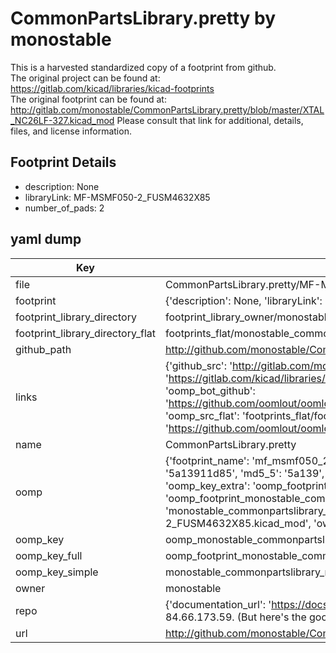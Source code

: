 # CommonPartsLibrary.pretty by monostable  
This is a harvested standardized copy of a footprint from github.  
The original project can be found at:  
https://gitlab.com/kicad/libraries/kicad-footprints  
The original footprint can be found at:
http://gitlab.com/monostable/CommonPartsLibrary.pretty/blob/master/XTAL_NC26LF-327.kicad_mod
Please consult that link for additional, details, files, and license information.  
## Footprint Details
* description: None  
* libraryLink: MF-MSMF050-2_FUSM4632X85  
* number_of_pads: 2  
## yaml dump  
| Key | Value |  
| --- | --- |  
| file | CommonPartsLibrary.pretty/MF-MSMF050-2_FUSM4632X85.kicad_mod |  
| footprint | {'description': None, 'libraryLink': 'MF-MSMF050-2_FUSM4632X85', 'number_of_pads': 2} |  
| footprint_library_directory | footprint_library_owner/monostable_CommonPartsLibrary.pretty |  
| footprint_library_directory_flat | footprints_flat/monostable_commonpartslibrary_mf_msmf050_2_fusm4632x85/working |  
| github_path | http://github.com/monostable/CommonPartsLibrary.pretty/blob/master/MF-MSMF050-2_FUSM4632X85.kicad_mod |  
| links | {'github_src': 'http://gitlab.com/monostable/CommonPartsLibrary.pretty/blob/master/XTAL_NC26LF-327.kicad_mod', 'github_src_repo': 'https://gitlab.com/kicad/libraries/kicad-footprints', 'oomp_bot': 'footprints/monostable_commonpartslibrary_mf_msmf050_2_fusm4632x85/working', 'oomp_bot_github': 'https://github.com/oomlout/oomlout_oomp_footprint_bot/tree/main/footprints/monostable_commonpartslibrary_mf_msmf050_2_fusm4632x85/working', 'oomp_src_flat': 'footprints_flat/footprints_flat/monostable_commonpartslibrary_mf_msmf050_2_fusm4632x85/working', 'oomp_src_flat_github': 'https://github.com/oomlout/oomlout_oomp_footprint_src/tree/main/footprints_flat/monostable_commonpartslibrary_mf_msmf050_2_fusm4632x85/working'} |  
| name | CommonPartsLibrary.pretty |  
| oomp | {'footprint_name': 'mf_msmf050_2_fusm4632x85', 'library_name': 'commonpartslibrary', 'md5': '5a13911d85f51637216192b672e6cf76', 'md5_10': '5a13911d85', 'md5_5': '5a139', 'md5_6': '5a1391', 'oomp_key': 'oomp_monostable_commonpartslibrary_mf_msmf050_2_fusm4632x85', 'oomp_key_extra': 'oomp_footprint_monostable_commonpartslibrary_mf_msmf050_2_fusm4632x85', 'oomp_key_full': 'oomp_footprint_monostable_commonpartslibrary_mf_msmf050_2_fusm4632x85_5a1391', 'oomp_key_simple': 'monostable_commonpartslibrary_mf_msmf050_2_fusm4632x85', 'original_filename': 'CommonPartsLibrary.pretty/MF-MSMF050-2_FUSM4632X85.kicad_mod', 'owner_name': 'monostable'} |  
| oomp_key | oomp_monostable_commonpartslibrary_mf_msmf050_2_fusm4632x85 |  
| oomp_key_full | oomp_footprint_monostable_commonpartslibrary_mf_msmf050_2_fusm4632x85 |  
| oomp_key_simple | monostable_commonpartslibrary_mf_msmf050_2_fusm4632x85 |  
| owner | monostable |  
| repo | {'documentation_url': 'https://docs.github.com/rest/overview/resources-in-the-rest-api#rate-limiting', 'message': "API rate limit exceeded for 84.66.173.59. (But here's the good news: Authenticated requests get a higher rate limit. Check out the documentation for more details.)"} |  
| url | http://github.com/monostable/CommonPartsLibrary.pretty |  


